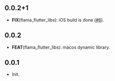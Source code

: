 ## 0.0.2+1

 - **FIX**(flama_flutter_libs): iOS build is done  ([#6](https://github.com/luiscib3r/flama/issues/6)).

## 0.0.2

 - **FEAT**(flama_flutter_libs): macos dynamic library.

## 0.0.1

- Init.
